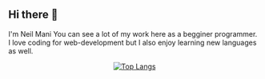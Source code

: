 ## Hi there 👋

I'm Neil Mani
You can see a lot of my work here as a begginer programmer.
I love coding for web-development but I also enjoy learning new languages as well.

<div align="center">

[![Top Langs](https://github-readme-stats.vercel.app/api/top-langs/?username=Neil-Mani&layout=compact&bg_color=00000000&border_color=00000000&text_color=fff)](https://github.com/anuraghazra/github-readme-stats)

</div>
